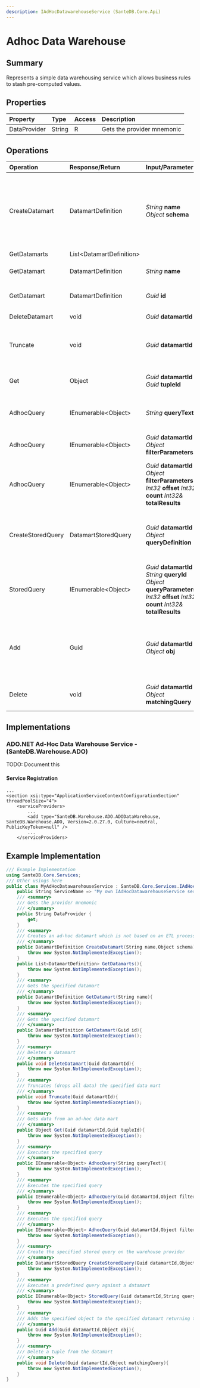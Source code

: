 ```yaml
---
description: IAdHocDatawarehouseService (SanteDB.Core.Api)
---
```


# Adhoc Data Warehouse

## Summary

Represents a simple data warehousing service which allows business rules to stash pre-computed values.

## Properties

| Property | Type | Access | Description |
| :--- | :--- | :--- | :--- |
| DataProvider | String | R | Gets the provider mnemonic |

## Operations

| Operation | Response/Return | Input/Parameter | Description |
| :--- | :--- | :--- | :--- |
| CreateDatamart | DatamartDefinition | _String_ **name** _Object_ **schema** | Creates an ad-hoc datamart which is not based on an ETL process, rather created            by a trigger. |
| GetDatamarts | List&lt;DatamartDefinition&gt; |  | TODO |
| GetDatamart | DatamartDefinition | _String_ **name** | Gets the specified datamart |
| GetDatamart | DatamartDefinition | _Guid_ **id** | Gets the specified datamart |
| DeleteDatamart | void | _Guid_ **datamartId** | Deletes a datamart |
| Truncate | void | _Guid_ **datamartId** | Truncates \(drops all data\) the specified data mart |
| Get | Object | _Guid_ **datamartId** _Guid_ **tupleId** | Gets data from an ad-hoc data mart |
| AdhocQuery | IEnumerable&lt;Object&gt; | _String_ **queryText** | Executes the specified query |
| AdhocQuery | IEnumerable&lt;Object&gt; | _Guid_ **datamartId** _Object_ **filterParameters** | Executes the specified query |
| AdhocQuery | IEnumerable&lt;Object&gt; | _Guid_ **datamartId** _Object_ **filterParameters** _Int32_ **offset** _Int32_ **count** _Int32&_ **totalResults** | Executes the specified query |
| CreateStoredQuery | DatamartStoredQuery | _Guid_ **datamartId** _Object_ **queryDefinition** | Create the specified stored query on the warehouse provider |
| StoredQuery | IEnumerable&lt;Object&gt; | _Guid_ **datamartId** _String_ **queryId** _Object_ **queryParameters** _Int32_ **offset** _Int32_ **count** _Int32&_ **totalResults** | Executes a predefined query against a datamart |
| Add | Guid | _Guid_ **datamartId** _Object_ **obj** | Adds the specified object to the specified datamart returning the tupleId |
| Delete | void | _Guid_ **datamartId** _Object_ **matchingQuery** | Delete a tuple from the datamart |

## Implementations

### ADO.NET Ad-Hoc Data Warehouse Service - \(SanteDB.Warehouse.ADO\)

TODO: Document this

#### Service Registration

```markup
...
<section xsi:type="ApplicationServiceContextConfigurationSection" threadPoolSize="4">
    <serviceProviders>
        ...
        <add type="SanteDB.Warehouse.ADO.ADODataWarehouse, SanteDB.Warehouse.ADO, Version=2.0.27.0, Culture=neutral, PublicKeyToken=null" />
        ...
    </serviceProviders>
```

## Example Implementation

```csharp
/// Example Implementation
using SanteDB.Core.Services;
/// Other usings here
public class MyAdHocDatawarehouseService : SanteDB.Core.Services.IAdHocDatawarehouseService { 
    public String ServiceName => "My own IAdHocDatawarehouseService service";
    /// <summary>
    /// Gets the provider mnemonic
    /// </summary>
    public String DataProvider {
        get;
    }
    /// <summary>
    /// Creates an ad-hoc datamart which is not based on an ETL process, rather created            by a trigger.
    /// </summary>
    public DatamartDefinition CreateDatamart(String name,Object schema){
        throw new System.NotImplementedException();
    }
    public List<DatamartDefinition> GetDatamarts(){
        throw new System.NotImplementedException();
    }
    /// <summary>
    /// Gets the specified datamart
    /// </summary>
    public DatamartDefinition GetDatamart(String name){
        throw new System.NotImplementedException();
    }
    /// <summary>
    /// Gets the specified datamart
    /// </summary>
    public DatamartDefinition GetDatamart(Guid id){
        throw new System.NotImplementedException();
    }
    /// <summary>
    /// Deletes a datamart
    /// </summary>
    public void DeleteDatamart(Guid datamartId){
        throw new System.NotImplementedException();
    }
    /// <summary>
    /// Truncates (drops all data) the specified data mart
    /// </summary>
    public void Truncate(Guid datamartId){
        throw new System.NotImplementedException();
    }
    /// <summary>
    /// Gets data from an ad-hoc data mart
    /// </summary>
    public Object Get(Guid datamartId,Guid tupleId){
        throw new System.NotImplementedException();
    }
    /// <summary>
    /// Executes the specified query
    /// </summary>
    public IEnumerable<Object> AdhocQuery(String queryText){
        throw new System.NotImplementedException();
    }
    /// <summary>
    /// Executes the specified query
    /// </summary>
    public IEnumerable<Object> AdhocQuery(Guid datamartId,Object filterParameters){
        throw new System.NotImplementedException();
    }
    /// <summary>
    /// Executes the specified query
    /// </summary>
    public IEnumerable<Object> AdhocQuery(Guid datamartId,Object filterParameters,Int32 offset,Int32 count,Int32& totalResults){
        throw new System.NotImplementedException();
    }
    /// <summary>
    /// Create the specified stored query on the warehouse provider
    /// </summary>
    public DatamartStoredQuery CreateStoredQuery(Guid datamartId,Object queryDefinition){
        throw new System.NotImplementedException();
    }
    /// <summary>
    /// Executes a predefined query against a datamart
    /// </summary>
    public IEnumerable<Object> StoredQuery(Guid datamartId,String queryId,Object queryParameters,Int32 offset,Int32 count,Int32& totalResults){
        throw new System.NotImplementedException();
    }
    /// <summary>
    /// Adds the specified object to the specified datamart returning the tupleId
    /// </summary>
    public Guid Add(Guid datamartId,Object obj){
        throw new System.NotImplementedException();
    }
    /// <summary>
    /// Delete a tuple from the datamart
    /// </summary>
    public void Delete(Guid datamartId,Object matchingQuery){
        throw new System.NotImplementedException();
    }
}
```

